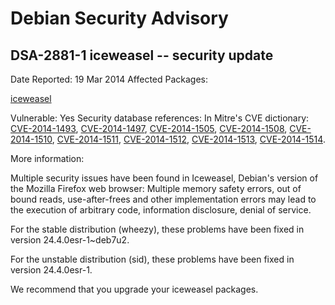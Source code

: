 
Debian Security Advisory
========================


DSA-2881-1 iceweasel -- security update
---------------------------------------



Date Reported:
19 Mar 2014
Affected Packages:

[iceweasel](https://packages.debian.org/src:iceweasel)

Vulnerable:
Yes
Security database references:
In Mitre's CVE dictionary: [CVE-2014-1493](https://security-tracker.debian.org/tracker/CVE-2014-1493), [CVE-2014-1497](https://security-tracker.debian.org/tracker/CVE-2014-1497), [CVE-2014-1505](https://security-tracker.debian.org/tracker/CVE-2014-1505), [CVE-2014-1508](https://security-tracker.debian.org/tracker/CVE-2014-1508), [CVE-2014-1510](https://security-tracker.debian.org/tracker/CVE-2014-1510), [CVE-2014-1511](https://security-tracker.debian.org/tracker/CVE-2014-1511), [CVE-2014-1512](https://security-tracker.debian.org/tracker/CVE-2014-1512), [CVE-2014-1513](https://security-tracker.debian.org/tracker/CVE-2014-1513), [CVE-2014-1514](https://security-tracker.debian.org/tracker/CVE-2014-1514).  

More information:

Multiple security issues have been found in Iceweasel, Debian's version
of the Mozilla Firefox web browser: Multiple memory safety errors, out of
bound reads, use-after-frees and other implementation errors may lead to
the execution of arbitrary code, information disclosure, denial of
service.


For the stable distribution (wheezy), these problems have been fixed in
version 24.4.0esr-1~deb7u2.


For the unstable distribution (sid), these problems have been fixed in
version 24.4.0esr-1.


We recommend that you upgrade your iceweasel packages.





